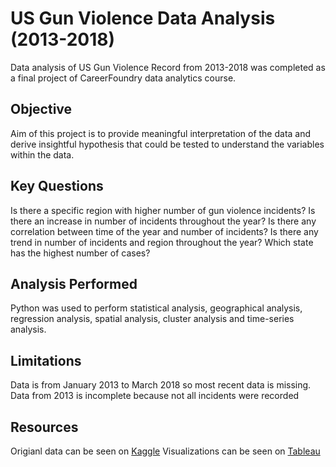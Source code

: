 # US Gun Violence Data Analysis (2013-2018) 
Data analysis of US Gun Violence Record from 2013-2018 was completed as a final project of CareerFoundry data analytics course. 

## Objective
Aim of this project is to provide meaningful interpretation of the data and derive insightful hypothesis that could be tested to understand the variables within the data. 

## Key Questions
Is there a specific region with higher number of gun violence incidents? Is there an increase in number of incidents throughout the year?
Is there any correlation between time of the year and number of incidents? Is there any trend in number of incidents and region throughout the year? Which state has the highest number of cases? 

## Analysis Performed
Python was used to perform statistical analysis, geographical analysis, regression analysis, spatial analysis, cluster analysis and time-series analysis.

## Limitations
Data is from January 2013 to March 2018 so most recent data is missing.
Data from 2013 is incomplete because not all incidents were recorded

## Resources
Origianl data can be seen on [Kaggle](https://www.kaggle.com/datasets/jameslko/gun-violence-data?resource=download)
Visualizations can be seen on [Tableau](https://public.tableau.com/app/profile/yeji.chun/viz/GunViolenceIncidentDataAnalysis2014-2021/Story1)
